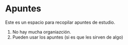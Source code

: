 # Apuntes
Este es un espacio para recopilar apuntes de estudio.

1. No hay mucha organiazción.
2. Pueden usar los apuntes (si es que les sirven de algo)

